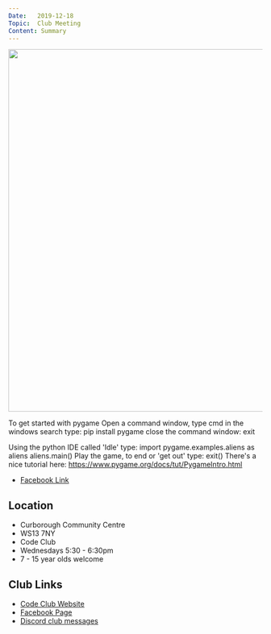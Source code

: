```yaml
---
Date:   2019-12-18
Topic:  Club Meeting
Content: Summary
---
```

[<img width="720px" height="720" src="https://external.fbhx6-1.fna.fbcdn.net/emg1/v/t13/4079515239697501368?url=https%3A%2F%2Fwww.pygame.org%2F_static%2Fpygame_tiny.png&fb_obo=1&utld=pygame.org&stp=c0.5000x0.5000f_dst-emg0_p720x720_q75&ccb=13-1&oh=06_AbFL0WvNkqbTBXLB2AoEWWq7CSQsZFP5Ex_DZUCUqHebDw&oe=6528347E&_nc_sid=e609ca"/>](https://external.fbhx6-1.fna.fbcdn.net/emg1/v/t13/4079515239697501368?url=https%3A%2F%2Fwww.pygame.org%2F_static%2Fpygame_tiny.png&fb_obo=1&utld=pygame.org&stp=c0.5000x0.5000f_dst-emg0_p720x720_q75&ccb=13-1&oh=06_AbFL0WvNkqbTBXLB2AoEWWq7CSQsZFP5Ex_DZUCUqHebDw&oe=6528347E&_nc_sid=e609ca)

To get started with pygame
Open a command window, type cmd in the windows search
type: pip install pygame
close the command window: exit

Using the python IDE called 'Idle' type:
 import pygame.examples.aliens as aliens
 aliens.main()
Play the game, to end or 'get out' type: exit()
There's a nice tutorial here: https://www.pygame.org/docs/tut/PygameIntro.html

* [Facebook Link](https://www.facebook.com/1481985248595237/posts/2445661612227591/)

## Location

* Curborough Community Centre
* WS13 7NY
* Code Club
* Wednesdays 5:30 - 6:30pm
* 7 - 15 year olds welcome

## Club Links

* [Code Club Website](https://lichfield-code-club.github.io/)
* [Facebook Page](https://www.facebook.com/LichfieldCoders)
* [Discord club messages](https://discord.gg/szz6xGK)
